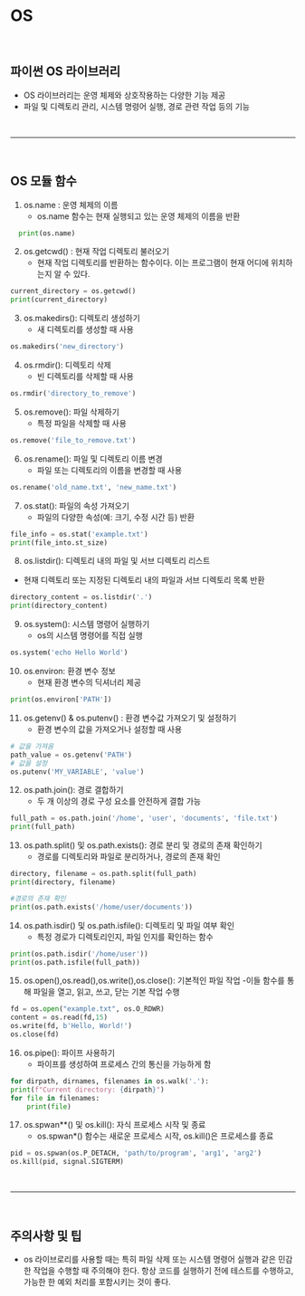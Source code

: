 # OS

<br>

## 파이썬 OS 라이브러리
- OS 라이브러리는 운영 체제와 상호작용하는 다양한 기능 제공
- 파일 및 디렉토리 관리, 시스템 명령어 실행, 경로 관련 작업 등의 기능

<br>

----

<br>

## OS 모듈 함수

1. os.name : 운영 체제의 이름
   - os.name 함수는 현재 실행되고 있는 운영 체제의 이름을 반환
  
```python
  print(os.name)
```

2. os.getcwd() : 현재 작업 디렉토리 불러오기
   - 현재 작업 디렉토리를 반환하는 함수이다. 이는 프로그램이 현재 어디에 위치하는지 알 수 있다.
```python
current_directory = os.getcwd()
print(current_directory)
```
3. os.makedirs(): 디렉토리 생성하기
    - 새 디렉토리를 생성할 때 사용
```python
os.makedirs('new_directory')
```

4. os.rmdir(): 디렉토리 삭제
    - 빈 디렉토리를 삭제할 때 사용
```python
os.rmdir('directory_to_remove') 
```
5. os.remove(): 파일 삭제하기
    - 특정 파일을 삭제할 때 사용
```python
os.remove('file_to_remove.txt')
```
6. os.rename(): 파일 및 디렉토리 이름 변경
    - 파일 또는 디렉토리의 이름을 변경할 때 사용
```python
os.rename('old_name.txt', 'new_name.txt')
```
7. os.stat(): 파일의 속성 가져오기
    - 파일의 다양한 속성(예: 크기, 수정 시간 등) 반환
```python
file_info = os.stat('example.txt')
print(file_into.st_size)
```
8. os.listdir(): 디렉토리 내의 파일 및 서브 디렉토리 리스트
 - 현재 디렉토리 또는 지정된 디렉토리 내의 파일과 서브 디렉토리 목록 반환
```python
directory_content = os.listdir('.')
print(directory_content)
```
9. os.system(): 시스템 명령어 실행하기
    - os의 시스템 명령어를 직접 실행
```python
os.system('echo Hello World')
```
10. os.environ: 환경 변수 정보
    - 현재 환경 변수의 딕셔너리 제공
```python
print(os.environ['PATH'])
```
11. os.getenv() & os.putenv() : 환경 변수값 가져오기 및 설정하기
    - 환경 변수의 값을 가져오거나 설정할 때 사용
```python
# 값을 가져옴 
path_value = os.getenv('PATH')
# 값을 설정
os.putenv('MY_VARIABLE', 'value')
```
12. os.path.join(): 경로 결합하기
    - 두 개 이상의 경로 구성 요소를 안전하게 결합 가능
```python
full_path = os.path.join('/home', 'user', 'documents', 'file.txt')
print(full_path)
```
13. os.path.split() 및 os.path.exists(): 경로 분리 및 경로의 존재 확인하기
    - 경로를 디렉토리와 파일로 분리하거나, 경로의 존재 확인
```python
directory, filename = os.path.split(full_path)
print(directory, filename)

#경로의 존재 확인
print(os.path.exists('/home/user/documents'))
```
14. os.path.isdir() 및 os.path.isfile(): 디렉토리 및 파일 여부 확인
    - 특정 경로가 디렉토리인지, 파일 인지를 확인하는 함수
```python
print(os.path.isdir('/home/user'))
print(os.path.isfile(full_path))
```
15. os.open(),os.read(),os.write(),os.close(): 기본적인 파일 작업
    -이들 함수를 통해 파일을 열고, 읽고, 쓰고, 닫는 기본 작업 수행

```python
fd = os.open("example.txt", os.O_RDWR)
content = os.read(fd,15)
os.write(fd, b'Hello, World!')
os.close(fd)
```

16. os.pipe(): 파이프 사용하기 
    - 파이프를 생성하여 프로세스 간의 통신을 가능하게 함
```python
for dirpath, dirnames, filenames in os.walk('.'):
print(f"Current directory: {dirpath}")
for file in filenames:
    print(file)
```

17. os.spwan**() 및 os.kill(): 자식 프로세스 시작 및 종료
    - os.spwan*() 함수는 새로운 프로세스 시작, os.kill()은 프로세스를 종료
```python
pid = os.spwan(os.P_DETACH, 'path/to/program', 'arg1', 'arg2')
os.kill(pid, signal.SIGTERM)
```

<br>

----

<br>

## 주의사항 및 팁
- os 라이브로리를 사용할 때는 특히 파일 삭제 또는 시스템 명령어 실행과 같은 민감한 작업을 수행할 때 주의해야 한다. 항상 코드를 실행하기 전에 테스트를 수행하고, 가능한 한 예외 처리를 포함시키는 것이 좋다.
